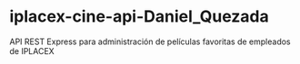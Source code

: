 # iplacex-cine-api-Daniel_Quezada
 API REST Express para administración de películas favoritas de empleados de IPLACEX
